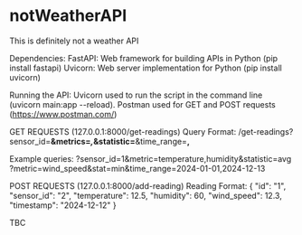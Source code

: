 # notWeatherAPI
This is definitely not a weather API

Dependencies:
FastAPI: Web framework for building APIs in Python (pip install fastapi)
Uvicorn: Web server implementation for Python (pip install uvicorn)

Running the API:
Uvicorn used to run the script in the command line (uvicorn main:app --reload).
Postman used for GET and POST requests (https://www.postman.com/)

GET REQUESTS
(127.0.0.1:8000/get-readings)
Query Format:
/get-readings?sensor_id=____&metrics=_____,_____&statistic=____&time_range=____,____

Example queries:
?sensor_id=1&metric=temperature,humidity&statistic=avg
?metric=wind_speed&stat=min&time_range=2024-01-01,2024-12-13



POST REQUESTS
(127.0.0.1:8000/add-reading)
Reading Format:
{
  "id": "1",
  "sensor_id": "2",
  "temperature": 12.5,
  "humidity": 60,
  "wind_speed": 12.3,
  "timestamp": "2024-12-12"
}

TBC
